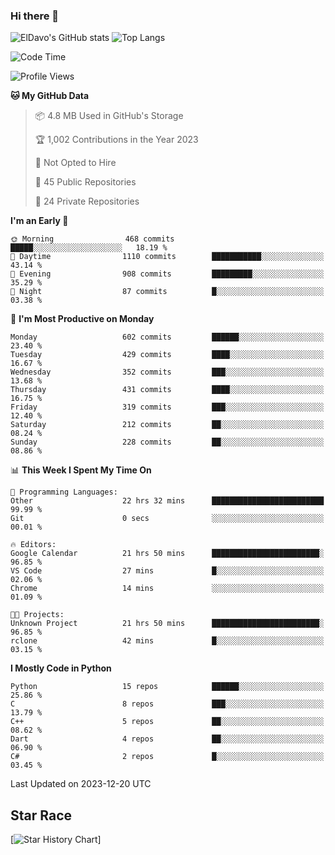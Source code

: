### Hi there 👋
![ElDavo's GitHub stats](https://github-readme-stats.vercel.app/api?username=ElDavoo&show_icons=true&theme=chartreuse-dark)
![Top Langs](https://github-readme-stats.vercel.app/api/top-langs/?username=ElDavoo&theme=chartreuse-dark&layout=compact)

<!--START_SECTION:waka-->
![Code Time](http://img.shields.io/badge/Code%20Time-697%20hrs%2013%20mins-blue)

![Profile Views](http://img.shields.io/badge/Profile%20Views-8-blue)

**🐱 My GitHub Data** 

> 📦 4.8 MB Used in GitHub's Storage 
 > 
> 🏆 1,002 Contributions in the Year 2023
 > 
> 🚫 Not Opted to Hire
 > 
> 📜 45 Public Repositories 
 > 
> 🔑 24 Private Repositories 
 > 
**I'm an Early 🐤** 

```text
🌞 Morning                468 commits         █████░░░░░░░░░░░░░░░░░░░░   18.19 % 
🌆 Daytime                1110 commits        ███████████░░░░░░░░░░░░░░   43.14 % 
🌃 Evening                908 commits         █████████░░░░░░░░░░░░░░░░   35.29 % 
🌙 Night                  87 commits          █░░░░░░░░░░░░░░░░░░░░░░░░   03.38 % 
```
📅 **I'm Most Productive on Monday** 

```text
Monday                   602 commits         ██████░░░░░░░░░░░░░░░░░░░   23.40 % 
Tuesday                  429 commits         ████░░░░░░░░░░░░░░░░░░░░░   16.67 % 
Wednesday                352 commits         ███░░░░░░░░░░░░░░░░░░░░░░   13.68 % 
Thursday                 431 commits         ████░░░░░░░░░░░░░░░░░░░░░   16.75 % 
Friday                   319 commits         ███░░░░░░░░░░░░░░░░░░░░░░   12.40 % 
Saturday                 212 commits         ██░░░░░░░░░░░░░░░░░░░░░░░   08.24 % 
Sunday                   228 commits         ██░░░░░░░░░░░░░░░░░░░░░░░   08.86 % 
```


📊 **This Week I Spent My Time On** 

```text
💬 Programming Languages: 
Other                    22 hrs 32 mins      █████████████████████████   99.99 % 
Git                      0 secs              ░░░░░░░░░░░░░░░░░░░░░░░░░   00.01 % 

🔥 Editors: 
Google Calendar          21 hrs 50 mins      ████████████████████████░   96.85 % 
VS Code                  27 mins             █░░░░░░░░░░░░░░░░░░░░░░░░   02.06 % 
Chrome                   14 mins             ░░░░░░░░░░░░░░░░░░░░░░░░░   01.09 % 

🐱‍💻 Projects: 
Unknown Project          21 hrs 50 mins      ████████████████████████░   96.85 % 
rclone                   42 mins             █░░░░░░░░░░░░░░░░░░░░░░░░   03.15 % 
```

**I Mostly Code in Python** 

```text
Python                   15 repos            ██████░░░░░░░░░░░░░░░░░░░   25.86 % 
C                        8 repos             ███░░░░░░░░░░░░░░░░░░░░░░   13.79 % 
C++                      5 repos             ██░░░░░░░░░░░░░░░░░░░░░░░   08.62 % 
Dart                     4 repos             ██░░░░░░░░░░░░░░░░░░░░░░░   06.90 % 
C#                       2 repos             █░░░░░░░░░░░░░░░░░░░░░░░░   03.45 % 
```




 Last Updated on 2023-12-20 UTC
<!--END_SECTION:waka-->

## Star Race

[![Star History Chart](https://api.star-history.com/svg?repos=ElDavoo/WhatsApp-Crypt14-Crypt15-Decrypter,ElDavoo/TuringOS,EliteAndroidApps/WhatsApp-Crypt12-Decrypter,KnugiHK/Whatsapp-Chat-Exporter&type=Date)]
